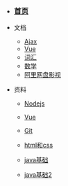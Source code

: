 



- ### [首页](/)

- 文档
  
  - [Ajax](java/Ajax.md)
  - [Vue](java/Vue.md)
  - [词汇](资料/英语/英语.md)
  - [数学](资料/数学/数学.md)
  - [阿里网盘影视](资料/123/messages.html)
  
- 资料

  - [Nodejs](资料/nodejs/nodejs与内置模块.md)

  - [Vue](资料/vue/vue.md)
  
  - [Git](资料/git/git.md)
  
  - [html和css](资料/html和css/html和css.md)
  
  - [java基础](资料/java基础/java基础.md)
  
  - [java基础2](资料/java基础/java基础02.md)
  
    
  
    









